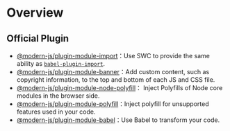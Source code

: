 # Overview

## Official Plugin

* [@modern-js/plugin-module-import](./plugin-import.md)：Use SWC to provide the same ability as [`babel-plugin-import`](https://github.com/umijs/babel-plugin-import).
* [@modern-js/plugin-module-banner](./plugin-banner.md)：Add custom content, such as copyright information, to the top and bottom of each JS and CSS file.
* [@modern-js/plugin-module-node-polyfill](./plugin-node-polyfill.mdx)： Inject Polyfills of Node core modules in the browser side.
* [@modern-js/plugin-module-polyfill](./plugin-polyfill.md)：Inject polyfill for unsupported features used in your code.
* [@modern-js/plugin-module-babel](./plugin-babel.md)：Use Babel to transform your code.
